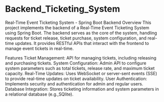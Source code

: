 # Backend_Ticketing_System

Real-Time Event Ticketing System - Spring Boot Backend
Overview
This project implements the backend of a Real-Time Event Ticketing System using Spring Boot. The backend serves as the core of the system, handling requests for ticket release, ticket purchase, system configuration, and real-time updates. It provides RESTful APIs that interact with the frontend to manage event tickets in real-time.

Features
Ticket Management: API for managing tickets, including releasing and purchasing tickets.
System Configuration: Admin API to configure system parameters such as total tickets, release rate, and maximum ticket capacity.
Real-Time Updates: Uses WebSocket or server-sent events (SSE) to provide real-time updates on ticket availability.
User Authentication: Implements security and authentication for admin and regular users.
Database Integration: Stores ticketing information and system parameters in a relational database (e.g.,SQlite).

